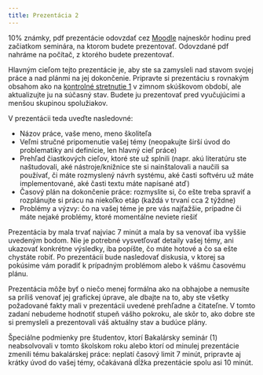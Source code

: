 ```yaml
---
title: Prezentácia 2
---
```


10% známky, pdf prezentácie odovzdať cez [Moodle](https://moodle.uniba.sk/mod/assign/view.php?id=64196) najneskôr hodinu pred začiatkom seminára, na ktorom budete prezentovať. Odovzdané pdf nahráme
na počítač, z ktorého budete prezentovať. 

Hlavným cieľom tejto prezentácie je, aby ste sa zamysleli nad stavom
svojej práce a nad plánmi na jej dokončenie. Pripravte si prezentáciu s
rovnakým obsahom ako na [kontrolné stretnutie 1](./Kontrolné_stretnutie_1.html) v zimnom skúškovom období, ale aktualizujte ju na súčasný stav. Budete ju prezentovať pred vyučujúcimi a menšou skupinou spolužiakov.

V prezentácii teda uveďte nasledovné:

  - Názov práce, vaše meno, meno školiteľa
  - Veľmi stručné pripomenutie vašej témy (neopakujte širší úvod do
    problematiky ani definície, len hlavný cieľ práce)
  - Prehľad čiastkových cieľov, ktoré ste už splnili (napr. akú
    literatúru ste naštudovali, aké nástroje/knižnice ste si
    nainštalovali a naučili sa používať, či máte rozmyslený návrh
    systému, aké časti softvéru už máte implementované, aké časti textu
    máte napísané atď)
  - Časový plán na dokončenie práce: rozmyslite si, čo ešte treba
    spraviť a rozplánujte si prácu na niekoľko etáp (každá v trvaní cca
    2 týždne)
  - Problémy a výzvy: čo na vašej téme je pre vás najťažšie, prípadne či
    máte nejaké problémy, ktoré momentálne neviete riešiť

Prezentácia by mala trvať najviac 7 minút a mala by sa venovať iba
vyššie uvedeným bodom. Nie je potrebné vysvetľovať detaily vašej témy,
ani ukazovať konkrétne výsledky, iba popíšte, čo máte hotové a čo sa
ešte chystáte robiť. Po prezentácii bude nasledovať diskusia, v ktorej
sa pokúsime vám poradiť k prípadným problémom alebo k vášmu časovému
plánu.

Prezentácia môže byť o niečo menej formálna ako na obhajobe a nemusíte
sa príliš venovať jej grafickej úprave, ale dbajte na to, aby ste všetky
požadované fakty mali v prezentácii uvedené prehľadne a čitateľne. V
tomto zadaní nebudeme hodnotiť stupeň vášho pokroku, ale skôr to, ako
dobre ste si premysleli a prezentovali váš aktuálny stav a budúce plány.

Špeciálne podmienky pre študentov, ktorí Bakalársky seminár (1)
neabsolvovali v tomto školskom roku alebo ktorí od minulej prezentácie
zmenili tému bakalárskej práce: neplatí časový limit 7 minút, pripravte
aj krátky úvod do vašej témy, očakávaná dĺžka prezentácie spolu asi 10 minút.

